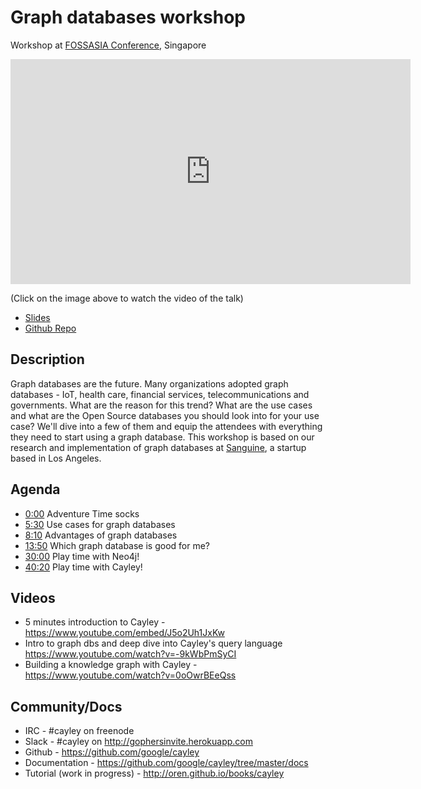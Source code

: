 <meta property="og:title" content="Graph databases workshop" />
<meta property="og:image" content="https://oren.github.io/images/graphs.jpg" />

# Graph databases workshop

Workshop at [FOSSASIA Conference](http://2016.fossasia.org), Singapore

<iframe width="640" height="360" src="https://www.youtube.com/embed/OUcmuK8YQDI?rel=0&amp;showinfo=0" frameborder="0" allowfullscreen></iframe>

(Click on the image above to watch the video of the talk)

* <a href="https://oren.github.com/adventure-graphs">Slides</a>
* <a href="https://github.com/oren/adventure-graphs">Github Repo</a>

## Description

Graph databases are the future. Many organizations adopted graph databases - IoT, health care, financial services, telecommunications and governments.
What are the reason for this trend? What are the use cases and what are the Open Source databases you should look into for your use case?
We'll dive into a few of them and equip the attendees with everything they need to start using a graph database.
This workshop is based on our research and implementation of graph databases at [Sanguine](https://sanguinebio.com), a startup based in Los Angeles.

## Agenda

* [0:00](http://www.youtube.com/watch?v=OUcmuK8YQDI) Adventure Time socks
* [5:30](http://www.youtube.com/watch?v=OUcmuK8YQDI&t=5m30s) Use cases for graph databases
* [8:10](http://www.youtube.com/watch?v=OUcmuK8YQDI&t=8m10s) Advantages of graph databases
* [13:50](http://www.youtube.com/watch?v=OUcmuK8YQDI&t=13m50s) Which graph database is good for me?
* [30:00](http://www.youtube.com/watch?v=OUcmuK8YQDI&t=30m00s) Play time with Neo4j!
* [40:20](http://www.youtube.com/watch?v=OUcmuK8YQDI&t=40m20s) Play time with Cayley!

## Videos

* 5 minutes introduction to Cayley - https://www.youtube.com/embed/J5o2Uh1JxKw
* Intro to graph dbs and deep dive into Cayley's query language https://www.youtube.com/watch?v=-9kWbPmSyCI
* Building a knowledge graph with Cayley - https://www.youtube.com/watch?v=0oOwrBEeQss

## Community/Docs

* IRC - #cayley on freenode
* Slack - #cayley on http://gophersinvite.herokuapp.com
* Github - https://github.com/google/cayley
* Documentation - https://github.com/google/cayley/tree/master/docs
* Tutorial (work in progress) - http://oren.github.io/books/cayley


